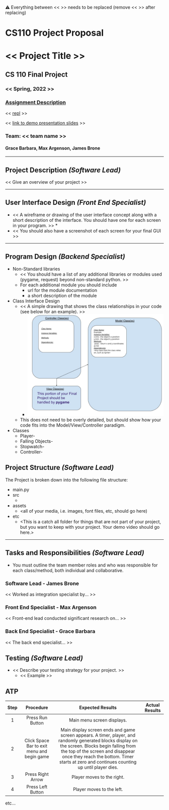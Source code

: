 :warning: Everything between << >> needs to be replaced (remove << >> after replacing)
# CS110 Project Proposal
# << Project Title >>
## CS 110 Final Project
### << Spring, 2022 >>
### [Assignment Description](https://docs.google.com/document/d/1H4R6yLL7som1lglyXWZ04RvTp_RvRFCCBn6sqv-82ps/edit#)

<< [repl](#) >>

<< [link to demo presentation slides](#) >>

### Team: << team name >>
#### Grace Barbara, Max Argenson, James Brone

***

## Project Description *(Software Lead)*

<< Give an overview of your project >>

***    

## User Interface Design *(Front End Specialist)*

* << A wireframe or drawing of the user interface concept along with a short description of the interface. You should have one for each screen in your program. >>
    * 
* << You should also have a screenshot of each screen for your final GUI >>

***        

## Program Design *(Backend Specialist)*

* Non-Standard libraries
    * << You should have a list of any additional libraries or modules used (pygame, request) beyond non-standard python. >>
    * For each additional module you should include
        * url for the module documentation
        * a short description of the module
* Class Interface Design
    * << A simple drawing that shows the class relationships in your code (see below for an example). >>
        * ![class diagram](assets/class_diagram.jpg) 
    * This does not need to be overly detailed, but should show how your code fits into the Model/View/Controller paradigm.
* Classes
    * Player-
    * Falling Objects-
    * Stopwatch-
    * Controller-

## Project Structure *(Software Lead)*

The Project is broken down into the following file structure:

* main.py
* src
    * <all of your python files should go here>
* assets
    * <all of your media, i.e. images, font files, etc, should go here)
* etc
    * <This is a catch all folder for things that are not part of your project, but you want to keep with your project. Your demo video should go here.>

***

## Tasks and Responsibilities *(Software Lead)*

   * You must outline the team member roles and who was responsible for each class/method, both individual and collaborative.

### Software Lead - James Brone

<< Worked as integration specialist by... >>

### Front End Specialist - Max Argenson

<< Front-end lead conducted significant research on... >>

### Back End Specialist - Grace Barbara

<< The back end specialist... >>

## Testing *(Software Lead)*

* << Describe your testing strategy for your project. >>
    * << Example >>

## ATP

| Step                  | Procedure     | Expected Results  | Actual Results |
| :----------------------:|:-------------:| :-----------------:| :--------------:|
|  1  | Press Run Button  | Main menu screen displays. |          |
|  2  | Click Space Bar to exit menu and begin game | Main display screen ends and game screen appears. A timer, player, and randomly generated blocks display on the screen. Blocks begin falling from the top of the screen and disappear once they reach the bottom. Timer starts at zero and continues counting up until player dies.|          |
|  3  | Press Right Arrow | Player moves to the right. |           |
|  4  | Press Left Button | Player moves to the left. |          |



etc...

